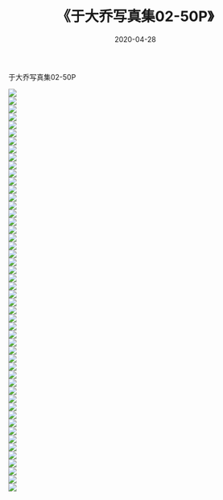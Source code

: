 ﻿---
layout: post
title:  《于大乔写真集02-50P》
date:   2020-04-28
img: http://pic.660000.xyz/1:/性感/2020/于大乔写真集02-50P/000.jpg
categories: [美女, 清纯, 唯美]
---

于大乔写真集02-50P

  ![](http://pic.660000.xyz/1:/性感/2020/于大乔写真集02-50P/001.jpg) <br> ![](http://pic.660000.xyz/1:/性感/2020/于大乔写真集02-50P/002.jpg) <br> ![](http://pic.660000.xyz/1:/性感/2020/于大乔写真集02-50P/003.jpg) <br> ![](http://pic.660000.xyz/1:/性感/2020/于大乔写真集02-50P/004.jpg) <br> ![](http://pic.660000.xyz/1:/性感/2020/于大乔写真集02-50P/005.jpg) <br> ![](http://pic.660000.xyz/1:/性感/2020/于大乔写真集02-50P/006.jpg) <br> ![](http://pic.660000.xyz/1:/性感/2020/于大乔写真集02-50P/007.jpg) <br> ![](http://pic.660000.xyz/1:/性感/2020/于大乔写真集02-50P/008.jpg) <br> ![](http://pic.660000.xyz/1:/性感/2020/于大乔写真集02-50P/009.jpg) <br> ![](http://pic.660000.xyz/1:/性感/2020/于大乔写真集02-50P/010.jpg) <br> ![](http://pic.660000.xyz/1:/性感/2020/于大乔写真集02-50P/011.jpg) <br> ![](http://pic.660000.xyz/1:/性感/2020/于大乔写真集02-50P/012.jpg) <br> ![](http://pic.660000.xyz/1:/性感/2020/于大乔写真集02-50P/013.jpg) <br> ![](http://pic.660000.xyz/1:/性感/2020/于大乔写真集02-50P/014.jpg) <br> ![](http://pic.660000.xyz/1:/性感/2020/于大乔写真集02-50P/015.jpg) <br> ![](http://pic.660000.xyz/1:/性感/2020/于大乔写真集02-50P/016.jpg) <br> ![](http://pic.660000.xyz/1:/性感/2020/于大乔写真集02-50P/017.jpg) <br> ![](http://pic.660000.xyz/1:/性感/2020/于大乔写真集02-50P/018.jpg) <br> ![](http://pic.660000.xyz/1:/性感/2020/于大乔写真集02-50P/019.jpg) <br> ![](http://pic.660000.xyz/1:/性感/2020/于大乔写真集02-50P/020.jpg) <br> ![](http://pic.660000.xyz/1:/性感/2020/于大乔写真集02-50P/021.jpg) <br> ![](http://pic.660000.xyz/1:/性感/2020/于大乔写真集02-50P/022.jpg) <br> ![](http://pic.660000.xyz/1:/性感/2020/于大乔写真集02-50P/023.jpg) <br> ![](http://pic.660000.xyz/1:/性感/2020/于大乔写真集02-50P/024.jpg) <br> ![](http://pic.660000.xyz/1:/性感/2020/于大乔写真集02-50P/025.jpg) <br> ![](http://pic.660000.xyz/1:/性感/2020/于大乔写真集02-50P/026.jpg) <br> ![](http://pic.660000.xyz/1:/性感/2020/于大乔写真集02-50P/027.jpg) <br> ![](http://pic.660000.xyz/1:/性感/2020/于大乔写真集02-50P/028.jpg) <br> ![](http://pic.660000.xyz/1:/性感/2020/于大乔写真集02-50P/029.jpg) <br> ![](http://pic.660000.xyz/1:/性感/2020/于大乔写真集02-50P/030.jpg) <br> ![](http://pic.660000.xyz/1:/性感/2020/于大乔写真集02-50P/031.jpg) <br> ![](http://pic.660000.xyz/1:/性感/2020/于大乔写真集02-50P/032.jpg) <br> ![](http://pic.660000.xyz/1:/性感/2020/于大乔写真集02-50P/033.jpg) <br> ![](http://pic.660000.xyz/1:/性感/2020/于大乔写真集02-50P/034.jpg) <br> ![](http://pic.660000.xyz/1:/性感/2020/于大乔写真集02-50P/035.jpg) <br> ![](http://pic.660000.xyz/1:/性感/2020/于大乔写真集02-50P/036.jpg) <br> ![](http://pic.660000.xyz/1:/性感/2020/于大乔写真集02-50P/037.jpg) <br> ![](http://pic.660000.xyz/1:/性感/2020/于大乔写真集02-50P/038.jpg) <br> ![](http://pic.660000.xyz/1:/性感/2020/于大乔写真集02-50P/039.jpg) <br> ![](http://pic.660000.xyz/1:/性感/2020/于大乔写真集02-50P/040.jpg) <br> ![](http://pic.660000.xyz/1:/性感/2020/于大乔写真集02-50P/041.jpg) <br> ![](http://pic.660000.xyz/1:/性感/2020/于大乔写真集02-50P/042.jpg) <br> ![](http://pic.660000.xyz/1:/性感/2020/于大乔写真集02-50P/043.jpg) <br> ![](http://pic.660000.xyz/1:/性感/2020/于大乔写真集02-50P/044.jpg) <br> ![](http://pic.660000.xyz/1:/性感/2020/于大乔写真集02-50P/045.jpg) <br> ![](http://pic.660000.xyz/1:/性感/2020/于大乔写真集02-50P/046.jpg) <br> ![](http://pic.660000.xyz/1:/性感/2020/于大乔写真集02-50P/047.jpg) <br> ![](http://pic.660000.xyz/1:/性感/2020/于大乔写真集02-50P/048.jpg) <br> ![](http://pic.660000.xyz/1:/性感/2020/于大乔写真集02-50P/049.jpg) <br> ![](http://pic.660000.xyz/1:/性感/2020/于大乔写真集02-50P/050.jpg) <br>